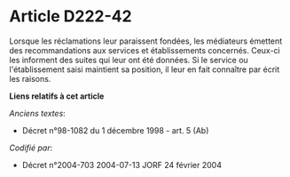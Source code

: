# Article D222-42

Lorsque les réclamations leur paraissent fondées, les médiateurs émettent des recommandations aux services et établissements
concernés. Ceux-ci les informent des suites qui leur ont été données. Si le service ou l'établissement saisi maintient sa
position, il leur en fait connaître par écrit les raisons.

**Liens relatifs à cet article**

_Anciens textes_:

  - Décret n°98-1082 du 1 décembre 1998 - art. 5 (Ab)

_Codifié par_:

  - Décret n°2004-703 2004-07-13 JORF 24 février 2004

